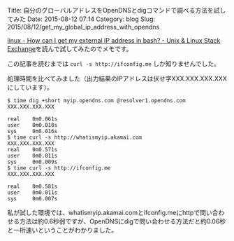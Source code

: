 Title: 自分のグローバルアドレスをOpenDNSとdigコマンドで調べる方法を試してみた
Date: 2015-08-12 07:14
Category: blog
Slug: 2015/08/12/get_my_global_ip_address_with_opendns

[linux - How can I get my external IP address in bash? - Unix & Linux Stack Exchange](http://unix.stackexchange.com/questions/22615/how-can-i-get-my-external-ip-address-in-bash/81699)を読んで試してみたのでメモです。

この記事を読むまでは `curl -s http://ifconfig.me` しか知りませんでした。

処理時間を比べてみました（出力結果のIPアドレスは伏せ字XXX.XXX.XXX.XXXにしています）。

```
$ time dig +short myip.opendns.com @resolver1.opendns.com
XXX.XXX.XXX.XXX

real    0m0.061s
user    0m0.010s
sys     0m0.016s
$ time curl -s http://whatismyip.akamai.com
XXX.XXX.XXX.XXX
real    0m0.571s
user    0m0.011s
sys     0m0.009s
$ time curl -s http://ifconfig.me
XXX.XXX.XXX.XXX

real    0m0.581s
user    0m0.011s
sys     0m0.007s
```

私が試した環境では、whatismyip.akamai.comとifconfig.meにhttpで問い合わせる方法は約0.6秒弱ですが、OpenDNSにdigで問い合わせる方法だと約0.06秒と一桁速いということがわかりました。
